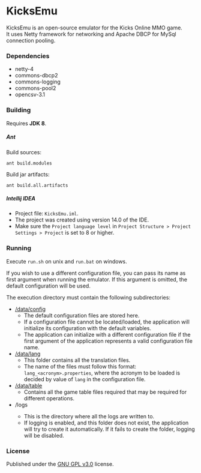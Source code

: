 KicksEmu
========

KicksEmu is an open-source emulator for the Kicks Online MMO game.<br>
It uses Netty framework for networking and Apache DBCP for MySql connection pooling.

### Dependencies

* netty-4
* commons-dbcp2
* commons-logging
* commons-pool2
* opencsv-3.1

### Building

Requires **JDK 8**.

##### Ant

Build sources:

```
ant build.modules
```

Build jar artifacts:

```
ant build.all.artifacts
```

##### Intellij IDEA

* Project file: `KicksEmu.iml`.<br>
* The project was created using version 14.0 of the IDE.<br>
* Make sure the `Project language level` in `Project Structure > Project Settings > Project` is set to 8 or higher.

### Running

Execute `run.sh` on unix and `run.bat` on windows.

If you wish to use a different configuration file, you can pass its name as first argument when running the emulator. If this argument is omitted, the default configuration will be used.

The execution directory must contain the following subdirectories:
- [<root directory>/data/config](https://github.com/neikeq/KicksEmu/tree/master/data/config)
  - The default configuration files are stored here.
  - If a configuration file cannot be located/loaded, the application will initialize its configuration with the default variables.
  - The application can initialize with a different configuration file if the first argument of the application represents a valid configuration file name.
- [<root directory>/data/lang](https://github.com/neikeq/KicksEmu/tree/master/data/lang)
  - This folder contains all the translation files.
  - The name of the files must follow this format: `lang_<acronym>.properties`, where the acronym to be loaded is decided by value of `lang` in the configuration file.
- [<root directory>/data/table](https://github.com/neikeq/KicksEmu/tree/master/data/table)
  - Contains all the game table files required that may be required for different operations.
- <root directory>/logs
  - This is the directory where all the logs are written to.
  - If logging is enabled, and this folder does not exist, the application will try to create it automatically. If it fails to create the folder, logging will be disabled.

### License
Published under the [GNU GPL v3.0](https://github.com/neikeq/KicksEmu/blob/master/LICENSE) license.
